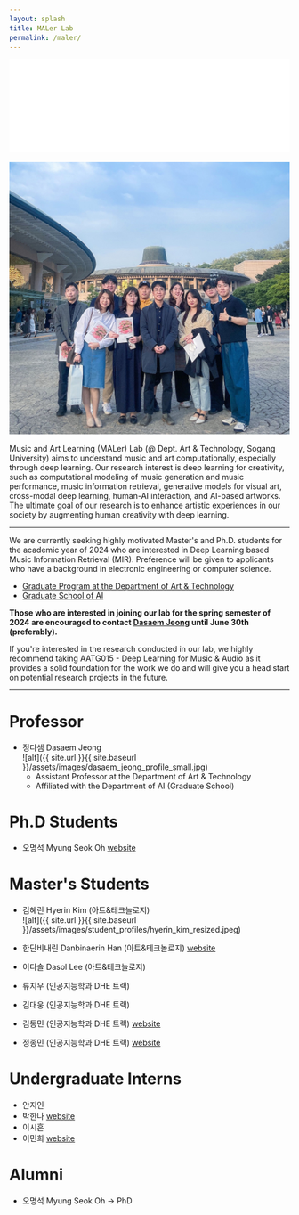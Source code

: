 ```yaml
---
layout: splash
title: MALer Lab
permalink: /maler/
---
```

[<img src="/assets/images/MALER_LOGO_TEXT_WHITE.png" width="600"/>](logo.png) <br />

[<img src="/assets/images/sac.jpg" width="600"/>](image.png)


Music and Art Learning (MALer) Lab (@ Dept. Art & Technology, Sogang University) aims to understand music and art computationally, especially through deep learning. Our research interest is deep learning for creativity, such as computational modeling of music generation and music performance, music information retrieval, generative models for visual art, cross-modal deep learning, human-AI interaction, and AI-based artworks. The ultimate goal of our research is to enhance artistic experiences in our society by augmenting human creativity with deep learning.

---
We are currently seeking highly motivated Master's and Ph.D. students for the academic year of 2024 who are interested in Deep Learning based Music Information Retrieval (MIR). Preference will be given to applicants who have a background in electronic engineering or computer science.

- [Graduate Program at the Department of Art & Technology](http://creative.sogang.ac.kr/at_graduate_20161017/)
- [Graduate School of AI](https://ai.sogang.ac.kr/ai/index_new.html)


**Those who are interested in joining our lab for the spring semester of 2024 are encouraged to contact [Dasaem Jeong](mailto:dasaemj@sogang.ac.kr)
until June 30th (preferably).**


If you're interested in the research conducted in our lab, we highly recommend taking AATG015 - Deep Learning for Music & Audio as it provides a solid foundation for the work we do and will give you a head start on potential research projects in the future.
<!-- For any questions or further information, please contact [here](mailto:dasaemj@sogang.ac.kr) -->

---


# Professor
- 정다샘 Dasaem Jeong<br />
![alt]({{ site.url }}{{ site.baseurl }}/assets/images/dasaem_jeong_profile_small.jpg) 
	- Assistant Professor at the Department of Art & Technology
	- Affiliated with the Department of AI (Graduate School)

# Ph.D Students
- 오명석 Myung Seok Oh [website](https://hearenzo.com/) 

# Master's Students

- 김혜린 Hyerin Kim (아트&테크놀로지) <br/>
![alt]({{ site.url }}{{ site.baseurl }}/assets/images/student_profiles/hyerin_kim_resized.jpeg) <br />

- 한단비내린 Danbinaerin Han (아트&테크놀로지) [website](https://danbinaerin.notion.site/Danbinaerin-Han-Researcher-Korean-music-Specialist-eaa8c0e0df6049cba6da08fdf6bcc6af?pvs=4)

- 이다솔 Dasol Lee (아트&테크놀로지)

- 류지우 (인공지능학과 DHE 트랙)

- 김대웅 (인공지능학과 DHE 트랙)

- 김동민 (인공지능학과 DHE 트랙) [website](https://www.ukgu.xyz/)

- 정종민 (인공지능학과 DHE 트랙) [website](https://sakem.in/)


# Undergraduate Interns
- 안지인
- 박한나 [website](https://www.crescent.studio/)
- 이시훈 
- 이민희 [website](https://github.com/minigb)

# Alumni
- 오명석 Myung Seok Oh -> PhD
